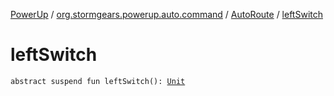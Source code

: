 [PowerUp](../../index.md) / [org.stormgears.powerup.auto.command](../index.md) / [AutoRoute](index.md) / [leftSwitch](./left-switch.md)

# leftSwitch

`abstract suspend fun leftSwitch(): `[`Unit`](https://kotlinlang.org/api/latest/jvm/stdlib/kotlin/-unit/index.html)